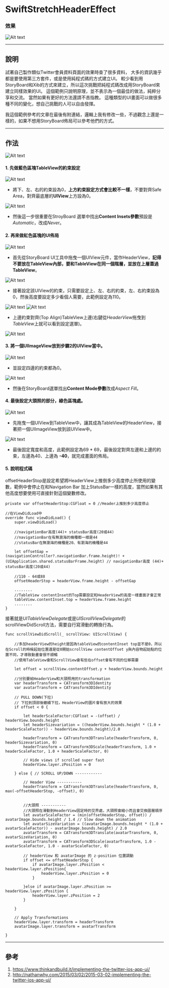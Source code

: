 # SwiftStretchHeaderEffect

### 效果
![Alt text](https://github.com/AlexanderChen5966/SwiftStretchHeaderEffect/blob/dev/Screenshots/1.gif )

---
## 說明
試著自己製作類似Twitter會員資料頁面的效果時查了很多資料，
大多的資訊幾乎都是要使用第三方套件，或是使用純程式碼的方式建立UI。
較少看到用StoryBoard和Xib的方式來建立，所以這次挑戰把純程式碼改成用StoryBoard來建立同樣效果的UI。
這個範例只說明原理，並不表示為一個最佳的做法，純粹分享和交流。
當然如果有更好的方法還請不吝指教。
這種類型的UI畫面可以做很多種不同的變化，想自己挑戰的人可以自由發揮。

我這個範例參考的文章在最後有附連結，邏輯上我有修改一些，不過觀念上還是一樣的，如果不想用StoryBoard佈局可以參考他們的方式。

---
## 作法
![Alt text](https://github.com/AlexanderChen5966/SwiftStretchHeaderEffect/blob/dev/Screenshots/%E5%AE%8C%E6%88%90%E5%9C%961.png )


#### 1. 先做藍色區塊TableView的約束設定

![Alt text](https://github.com/AlexanderChen5966/SwiftStretchHeaderEffect/blob/dev/Screenshots/TableView%E7%B4%84%E6%9D%9F.png )

* 將下、左、右的約束設為0，**上方約束設定方式會比較不一樣**，不要對齊Safe Area，對齊最底層的**UIView**上方設為0。

![Alt text](https://github.com/AlexanderChen5966/SwiftStretchHeaderEffect/blob/dev/Screenshots/TableView%20Content%20Insets.png )

* 然後這一步很重要在StroyBoard 選單中找出**Content  Insets參數**預設是*Automatic*，改成*Never*。


#### 2. 再來做紅色區塊的UI佈局

![Alt text](https://github.com/AlexanderChen5966/SwiftStretchHeaderEffect/blob/dev/Screenshots/HeaderView%E8%88%87TableView%E7%9A%84%E9%9A%8E%E5%B1%A4.png )

* 首先從StoryBoard UI工具中拖曳一個UIView元件，當作HeaderView，**記得不要放在TableView內部，要和TableView在同一個階層，並放在上層蓋過TableView**。

![Alt text](https://github.com/AlexanderChen5966/SwiftStretchHeaderEffect/blob/dev/Screenshots/HeaderView%E7%B4%84%E6%9D%9F.png )

* 接著設定該UIView的約束，只需要設定上、左、右的約束，左、右約束設為0，然後高度要設定多少看個人需要，此範例設定為110。

![Alt text](https://github.com/AlexanderChen5966/SwiftStretchHeaderEffect/blob/dev/Screenshots/%E5%8F%B3%E9%8D%B5%E6%8B%96%E6%9B%B3.png )
![Alt text](https://github.com/AlexanderChen5966/SwiftStretchHeaderEffect/blob/dev/Screenshots/HeaderView%E5%B0%8DTableView%20Top%E5%B0%8D%E9%BD%8A.png )

* 上邊約束對齊(Top Align)TableView上邊(右鍵從*HeaderView*拖曳到*TableView*上就可以看到設定選單)。




![Alt text](https://github.com/AlexanderChen5966/SwiftStretchHeaderEffect/blob/dev/Screenshots/ImageView%E9%9A%8E%E5%B1%A4.png )

#### 3. 將一個UIImageView放到步驟2的UIView當中。

![Alt text](https://github.com/AlexanderChen5966/SwiftStretchHeaderEffect/blob/dev/Screenshots/ImageView%E7%B4%84%E6%9D%9F.png )

* 並設定四邊的約束都為0。

![Alt text](https://github.com/AlexanderChen5966/SwiftStretchHeaderEffect/blob/dev/Screenshots/ImageView%20Content%20Model.png )

* 然後在StoryBoard選單找出**Content  Mode參數**改成*Aspect Fill*。

#### 4. 最後設定大頭照的部分，綠色區塊處。

![Alt text](https://github.com/AlexanderChen5966/SwiftStretchHeaderEffect/blob/dev/Screenshots/%E5%A4%A7%E9%A0%AD%E7%85%A7%E9%9A%8E%E5%B1%A4.png )

* 先拖曳一個UIView到TableView中，讓其成為TableView的HeaderView，接著把一個UIImageView放到該UIView中。

![Alt text](https://github.com/AlexanderChen5966/SwiftStretchHeaderEffect/blob/dev/Screenshots/%E5%A4%A7%E9%A0%AD%E7%85%A7%E7%B4%84%E6%9D%9F.png )

* 最後固定寬度和高度，此範例設定為69 * 69，最後設定對齊左邊和上邊的約束，左邊為40、上邊為 **-40**，就完成畫面的佈局。


#### 5. 說明程式碼
offsetHeaderStop是設定希望將HeaderView上推倒多少高度停止所使用的變數，範例中會停止在和Navigation Bar 加上StatusBar一樣的高度，當然如果有其他高度想要使用可直接針對這個變數修改。
```
private var offsetHeaderStop:CGFloat = 0 //Header上推到多少高度停止

//在ViewDidLoad中
override func viewDidLoad() {
    super.viewDidLoad()
    
    //navigationBar高度(44)+ statusBar高度(20或44)
    //navigationBar在有無瀏海的機種都一樣是44
    //statusBar在無瀏海的機種是20、有瀏海的機種是44

    let offsetGap = (navigationController?.navigationBar.frame.height)! + (UIApplication.shared.statusBarFrame.height) // navigationBar高度 (44)+ statusBar高度(20或44)
    
    //110 - 64或88
    offsetHeaderStop = headerView.frame.height - offsetGap
    
    ........
    //TableView contentInset的Top需要設定和HeaderView的高度一樣畫面才會正常
    tableView.contentInset.top = headerView.frame.height
    ........
}
```

接著就是*UITableViewDelegate*或是*UIScrollViewDelegate*的scrollViewDidScroll方法，需要自行寫滑動的轉換行為。

```
func scrollViewDidScroll(_ scrollView: UIScrollView) {
    
    //多加headerView的height是因為tableView的contentInset top並不是0，所以在Scroll的時候起始位置還是從0開始scrollView contentOffset y與內容物起始點的位置不同，才導致動畫會很不順暢
    //使用TableView會和ScrollView會有些在offset會有不同的位移需要

    let offset = scrollView.contentOffset.y + headerView.bounds.height 
    
    //分別要給HeaderView和大頭照用的transformation
    var headerTransform = CATransform3DIdentity
    var avatarTransform = CATransform3DIdentity

    // PULL DOWN(下拉)
    // 下拉到頂部後繼續下拉，HeaderView的圖片會有放大的效果
    if offset < 0 {
        
        let headerScaleFactor:CGFloat = -(offset) / headerView.bounds.height
        let headerSizevariation = ((headerView.bounds.height * (1.0 + headerScaleFactor)) - headerView.bounds.height)/2.0

        headerTransform = CATransform3DTranslate(headerTransform, 0, headerSizevariation, 0)
        headerTransform = CATransform3DScale(headerTransform, 1.0 + headerScaleFactor, 1.0 + headerScaleFactor, 0)

        // Hide views if scrolled super fast
        headerView.layer.zPosition = 0

    } else { // SCROLL UP/DOWN ------------
    
        // Header View -----------
        headerTransform = CATransform3DTranslate(headerTransform, 0, max(-offsetHeaderStop, -offset), 0)


        //大頭照 -----------
        //大頭照在滑動到HeaderView固定時的交界處，大頭照會縮小而且會交換圖層順序
        let avatarScaleFactor = (min(offsetHeaderStop, offset)) / avatarImage.bounds.height / 1.4 // Slow down the animation
        let avatarSizeVariation = ((avatarImage.bounds.height * (1.0 + avatarScaleFactor)) - avatarImage.bounds.height) / 2.0
        avatarTransform = CATransform3DTranslate(avatarTransform, 0, avatarSizeVariation, 0)
        avatarTransform = CATransform3DScale(avatarTransform, 1.0 - avatarScaleFactor, 1.0 - avatarScaleFactor, 0)

        // headerView 和 avatarImage 的 z-position 位置調動
        if offset <= offsetHeaderStop {
            if avatarImage.layer.zPosition < headerView.layer.zPosition{
                headerView.layer.zPosition = 0
            }

        }else if avatarImage.layer.zPosition >= headerView.layer.zPosition {
            headerView.layer.zPosition = 2
        }

    }
    
    // Apply Transformations
    headerView.layer.transform = headerTransform
    avatarImage.layer.transform = avatarTransform

}

```

---
## 參考
1. [https://www.thinkandbuild.it/implementing-the-twitter-ios-app-ui/
](https://www.thinkandbuild.it/implementing-the-twitter-ios-app-ui/)
2. [http://nathanwhy.com/2015/03/02/2015-03-02-implementing-the-twitter-ios-app-ui/
](http://nathanwhy.com/2015/03/02/2015-03-02-implementing-the-twitter-ios-app-ui/)
